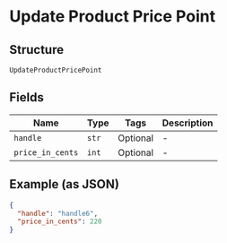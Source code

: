 
# Update Product Price Point

## Structure

`UpdateProductPricePoint`

## Fields

| Name | Type | Tags | Description |
|  --- | --- | --- | --- |
| `handle` | `str` | Optional | - |
| `price_in_cents` | `int` | Optional | - |

## Example (as JSON)

```json
{
  "handle": "handle6",
  "price_in_cents": 220
}
```

